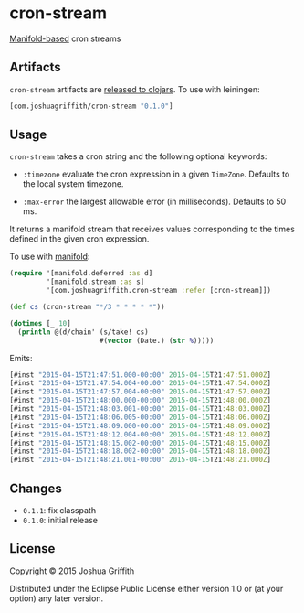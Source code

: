 # cron-stream

[Manifold-based](https://github.com/ztellman/manifold) cron streams

## Artifacts

`cron-stream` artifacts are
[released to clojars](https://clojars.org/com.joshuagriffith/cron-stream). To
use with leiningen:

```clj
[com.joshuagriffith/cron-stream "0.1.0"]
```

## Usage

`cron-stream` takes a cron string and the following optional keywords:

  - `:timezone` evaluate the cron expression in a given
    `TimeZone`. Defaults to the local system timezone.
  
  - `:max-error` the largest allowable error (in
    milliseconds). Defaults to 50 ms.

It returns a manifold stream that receives values corresponding to the
times defined in the given cron expression.

To use with [manifold](https://github.com/ztellman/manifold):

```clj
(require '[manifold.deferred :as d]
         '[manifold.stream :as s]
         '[com.joshuagriffith.cron-stream :refer [cron-stream]])

(def cs (cron-stream "*/3 * * * * *"))

(dotimes [_ 10]
  (println @(d/chain' (s/take! cs)
                      #(vector (Date.) (str %)))))
```

Emits:

```clj
[#inst "2015-04-15T21:47:51.000-00:00" 2015-04-15T21:47:51.000Z]
[#inst "2015-04-15T21:47:54.004-00:00" 2015-04-15T21:47:54.000Z]
[#inst "2015-04-15T21:47:57.004-00:00" 2015-04-15T21:47:57.000Z]
[#inst "2015-04-15T21:48:00.000-00:00" 2015-04-15T21:48:00.000Z]
[#inst "2015-04-15T21:48:03.001-00:00" 2015-04-15T21:48:03.000Z]
[#inst "2015-04-15T21:48:06.005-00:00" 2015-04-15T21:48:06.000Z]
[#inst "2015-04-15T21:48:09.000-00:00" 2015-04-15T21:48:09.000Z]
[#inst "2015-04-15T21:48:12.004-00:00" 2015-04-15T21:48:12.000Z]
[#inst "2015-04-15T21:48:15.002-00:00" 2015-04-15T21:48:15.000Z]
[#inst "2015-04-15T21:48:18.002-00:00" 2015-04-15T21:48:18.000Z]
[#inst "2015-04-15T21:48:21.001-00:00" 2015-04-15T21:48:21.000Z]
```

## Changes

- `0.1.1`: fix classpath
- `0.1.0`: initial release

## License

Copyright © 2015 Joshua Griffith

Distributed under the Eclipse Public License either version 1.0 or (at
your option) any later version.
